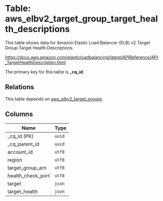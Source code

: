 # Table: aws_elbv2_target_group_target_health_descriptions

This table shows data for Amazon Elastic Load Balancer (ELB) v2 Target Group Target Health Descriptions.

https://docs.aws.amazon.com/elasticloadbalancing/latest/APIReference/API_TargetHealthDescription.html

The primary key for this table is **_cq_id**.

## Relations

This table depends on [aws_elbv2_target_groups](aws_elbv2_target_groups.md).

## Columns

| Name          | Type          |
| ------------- | ------------- |
|_cq_id (PK)|`uuid`|
|_cq_parent_id|`uuid`|
|account_id|`utf8`|
|region|`utf8`|
|target_group_arn|`utf8`|
|health_check_port|`utf8`|
|target|`json`|
|target_health|`json`|